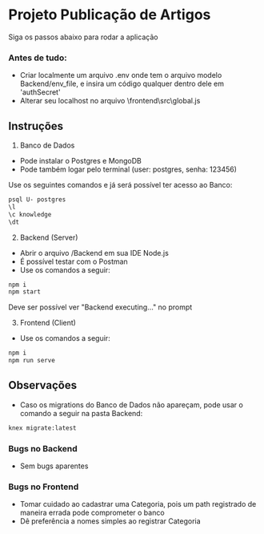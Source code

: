 # Projeto Publicação de Artigos

Siga os passos abaixo para rodar a aplicação

### Antes de tudo:
- Criar localmente um arquivo .env onde tem o arquivo modelo Backend/env_file, e insira um código qualquer dentro dele em 'authSecret'
- Alterar seu localhost no arquivo \frontend\src\global.js

## Instruções

1. Banco de Dados

- Pode instalar o Postgres e MongoDB
- Pode também logar pelo terminal (user: postgres, senha: 123456)

Use os seguintes comandos e já será possível ter acesso ao Banco:
```bash
psql U- postgres
\l
\c knowledge
\dt
```

2. Backend (Server)

- Abrir o arquivo /Backend em sua IDE Node.js
- É possível testar com o Postman
- Use os comandos a seguir:

```bash
npm i
npm start
```
Deve ser possível ver "Backend executing..." no prompt

3. Frontend (Client)

- Use os comandos a seguir:

```bash
npm i
npm run serve
```

## Observações

- Caso os migrations do Banco de Dados não apareçam, pode usar o comando a seguir na pasta Backend:

```python
knex migrate:latest
```
### Bugs no Backend
- Sem bugs aparentes

### Bugs no Frontend
- Tomar cuidado ao cadastrar uma Categoria, pois um path registrado de maneira errada pode comprometer o banco
- Dê preferência a nomes simples ao registrar Categoria
